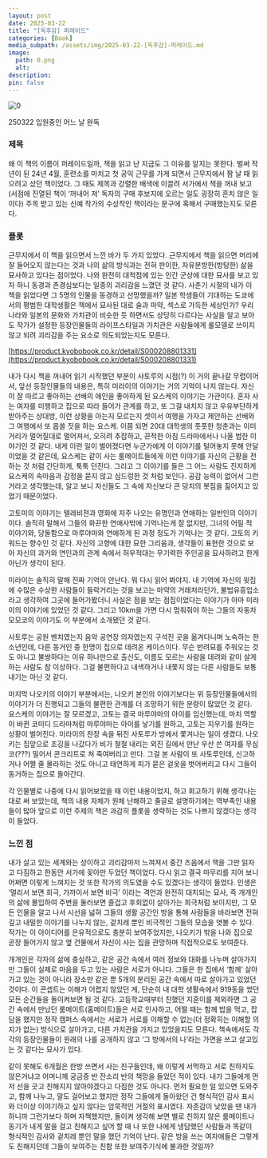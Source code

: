```yaml
---
layout: post
date: 2025-03-22
title: "[독후감] 퍼레이드"
categories: [Book]
media_subpath: /assets/img/2025-03-22-[독후감]-퍼레이드.md
image:
  path: 0.png
  alt:  
description:  
pin: false
---
```



![0](/0.png)


250322 입원중인 어느 날 완독


### 제목


왜 이 책의 이름이 퍼레이드일까, 책을 읽고 난 지금도 그 이유를 알지는 못한다. 벌써 작년이 된 24년 4월, 훈련소를 마치고 첫 공익 근무를 가게 되면서 근무지에서 짬 날 때 읽으려고 샀던 책이었다. 그 때도 제목과 강렬한 배색에 이끌려 서가에서 책을 꺼내 보고(서점에 진열된 책이 ‘꺼내어 져’ 독자의 구매 후보지에 오르는 일도 굉장히 흔치 않은 일이다) 주목 받고 있는 신예 작가의 수상작인 책이라는 문구에 혹해서 구매했는지도 모른다. 


### 플롯


근무지에서 이 책을 읽으면서 느낀 바가 두 가지 있었다. 근무지에서 책을 읽으면 머리에 잘 들어오지 않는다는 것과 나의 삶의 방식과는 전혀 판이한, 자유분방한(방탕한) 삶을 묘사하고 있다는 점이었다. 나와 완전히 대척점에 있는 인간 군상에 대한 묘사를 보고 있자 하니 동경과 존경심보다는 일종의 괴리감을 느꼈던 것 같다. 사춘기 시절의 내가 이 책을 읽었다면 그 5명의 인물을 동경하고 선망했을까? 일본 학생들이 기대하는 도쿄에서의 평범한 대학생활은 책에서 묘사된 대로 술과 마약, 섹스로 가득한 세상인가? 우리나라와 일본의 문화와 가치관이 비슷한 듯 하면서도 상당히 다르다는 사실을 알고 보아도 작가가 설정한 등장인물들의 라이프스타일과 가치관은 사람들에게 롤모델로 쓰이지 않고 되려 괴리감을 주는 요소로 의도되었는지도 모른다. 


[https://product.kyobobook.co.kr/detail/S000208801331](https://product.kyobobook.co.kr/detail/S000208801331)


내가 다시 책을 꺼내어 읽기 시작했던 부분이 사토루의 시점(?) 이 거의 끝나갈 무렵이어서, 앞선 등장인물들의 내용은, 특히 미라이의 이야기는 거의 기억이 나지 않는다. 자신이 잘 따르고 좋아하는 선배의 애인을 좋아하게 된 요스케의 이야기는 가관이다. 혼자 사는 여자를 미행하고 집으로 따라 들어가 관계를 하고, 또 그걸 내치지 않고 우유부단하게 받아주는 상대방, 이런 상황을 아는지 모르는지 셋이서 여행을 가자고 제안하는 선배와 그 여행에서 또 몹쓸 짓을 하는 요스케. 이쯤 되면 20대 대학생의 풋풋한 청춘과는 이미 거리가 멀어질대로 멀어져서, 오히려 추잡하고, 끈적한 아침 드라마에서나 나올 법한 이야기인 것 같다. 내게 이런 일이 벌어졌다면 누군가에게 이 이야기를 털어놓지 못해 안달이었을 것 같은데, 요스케는 같이 사는 룸메이트들에게 이런 이야기를 자신의 근황을 전하는 것 처럼 간단하게, 툭툭 던진다. 그리고 그 이야기를 들은 그 어느 사람도 진지하게 요스케의 속마음과 감정을 묻지 않고 심드렁한 것 처럼 보인다. 공감 능력이 없어서 그런거라고 생각했는데, 알고 보니 자신들도 그 속에 자신보다 큰 덩치의 봇짐을 짊어지고 있었기 때문이었다.


고토미의 이야기는 텔레비젼과 영화에 자주 나오는 유명인과 연애하는 일반인의 이야기이다. 솔직히 말해서 그들의 화끈한 연애사밖에 기억나는게 잘 없지만, 그녀의 어릴 적 이야기와, 당돌함으로 마루야마와 연애하게 된 과정 정도가 기억나는 것 같다. 고토의 키워드는 향수인 것 같다. 자신의 고향에 대한 묘한 그리움과, 생각들이 표현한 것으로 보아 자신의 과거와 연인과의 관계 속에서 허우적대는 무기력한 주인공을 묘사하려고 한게 아닌가 생각이 된다. 


미라이는 솔직히 말해 진짜 기억이 안난다. 뭐 다시 읽어 봐야지. 내 기억에 자신의 윗집에 수많은 수상한 사람들이 들락거리는 것을 보고는 마약의 거래처라던가, 불법유흥업소라고 생각하여 그곳에 들어가봤더니 사실은 점을 보는 점집이었다는 이야기가 아마 미라이의 이야기에 있었던 것 같다. 그리고 10km을 가면 다시 멈춰줘야 하는 그들의 자동차 모모코의 이야기도 이 부분에서 소개됐던 것 같다.


사토루는 공원 벤치였는지 음악 공연장 의자였는지 구석진 곳을 옮겨다니며 노숙하는 한 소년인데, 다른 동거인 중 한명이 집으로 데려온 케이스이다. 무슨 반려묘를 주워오는 것도 아니고 불쌍하다는 이유 하나만으로 출신도, 이름도 모르는 사람을 데려와 같이 살게 하는 사람도 참 이상하다. 그걸 불편하다고 내색하거나 내쫓지 않는 다른 사람들도 보통내기는 아닌 것 같다. 


마지막 나오키의 이야기 부분에서는, 나오키 본인의 이야기보다는 위 등장인물들에서의 이야기가 더 진행되고 그들의 불편한 관계를 더 조망하기 위한 분량이 많았던 것 같다. 요스케의 이야기는 잘 모르겠고, 고토는 결국 마루야마의 아이를 임신했는데, 마치 역할이 바뀐 코미디 드라마처럼 마루야마는 아이를 낳기를 원하고, 고토는 지우기를 원하는 상황이 벌어진다. 미라이의 찬장 속을 뒤진 사토루가 방에서 쫓겨나는 일이 생겼다. 나오키는 집앞으로 조깅을 나갔다가 비가 철철 내리는 외진 길에서 만난 우산 쓴 여자를 무심코(???) 밀어서 콘크리트로 쳐 죽여버리고 만다. 그걸 본 사람이 또 사토루인데, 신고하거나 어쩔 줄 몰라하는 것도 아니고 태연하게 피가 묻은 겉옷을 벗어버리고 다시 그들이 동거하는 집으로 돌아간다.


각 인물별로 나중에 다시 읽어보았을 때 이런 내용이었지, 하고 회고하기 위해 생각나는 대로 써 보았는데, 책의 내용 자체가 원체 난해하고 줄글로 설명하기에는 역부족인 내용들이 많아 앞으로 이런 주제의 책은 과감히 플롯을 생략하는 것도 나쁘지 않겠다는 생각이 들었다. 


### 느낀 점


내가 살고 있는 세계와는 상이하고 괴리감마저 느껴져서 중간 즈음에서 책을 그만 읽자고 다짐하고 한동안 서가에 꽂아만 두었던 책이었다. 다시 읽고 결국 마무리를 지어 보니 어쩌면 이렇게 느껴지는 것 또한 작가의 의도였을 수도 있겠다는 생각이 들었다. 인생은 ‘멀리서 보면 희극, 가까이서 보면 비극’ 이라는 격언과 완전히 대치되는 묘사, 즉 개개인의 삶에 몰입하여 주변을 둘러보면 즐겁고 후회없이 살아가는 희극처럼 보이지만, 그 모든 인물을 알고 나서 시선을 넓혀 그들의 생활 공간인 방을 통해 사람들을 바라보면 전혀 깊고 내밀한 이야기를 나누지 않는, 겉치레 뿐인 비극적인 그들의 모습을 엿볼 수 있다. 작가는 이 아이디어를 은유적으로도 충분히 보여주었지만, 나오키가 밖을 나와 집으로 곧장 들어가지 않고 옆 건물에서 자신이 사는 집을 관망하며 직접적으로도 보여준다. 


개개인은 각자의 삶에 충실하고, 같은 공간 속에서 여러 정보와 대화를 나누며 살아가지만 그들이 실제로 마음을 두고 있는 사람은 서로가 아니다. 그들은 한 집에서 ‘함께’ 살아가고 있는 것이 아니라 장소만 같은 뿐 5개의 분리된 공간 속에서 따로 살아가고 있었던 것이다. 이 콘셉트는 이해가 어렵지 않았던 게, 단순히 내 대학 생활속에서 919동을 썼던 모든 순간들을 돌이켜보면 될 것 같다. 고등학교때부터 친했던 지훈이를 제외하면 그 공간 속에서 만났던 룸메이트(홈메이트)들은 서로 인사하고, 어떨 때는 함께 밥을 먹고, 잡담을 했지만 정작 캠퍼스 속에서는 서로가 서로를 이해할 수 없는(더 정확히는 이해할 의지가 없는) 방식으로 살아가고, 다른 가치관을 가지고 있었을지도 모른다. 책속에서도 각각의 등장인물들이 원래의 나를 공개하지 않고 ‘그 방에서의 나’라는 가면을 쓰고 살고있는 것 같다는 묘사가 있다.


같이 못해도 6개월은 한방 쓰면서 사는 친구들인데, 왜 이렇게 서먹하고 서로 친하지도 않은거냐고 어머니께 궁금증 반 잔소리 반의 책망을 들었던 적이 있다. 내가 그들에게 먼저 선을 긋고 친해지지 않아야겠다고 다짐한 것도 아니다. 먼저 필요한 일 있으면 도와주고, 함께 나누고, 말도 걸어보고 했지만 정작 그들에게 돌아왔던 건 형식적인 감사 표시와 더이상 이야기하고 싶지 않다는 암묵적인 거절의 표시였다. 자존감이 낮았을 땐 내가 하니까 그런가보다 하며 자책했지만, 돌이켜 생각해 보면 별로 친하지 않은 룸메이트나 동기가 내게 말을 걸고 친해지고 싶어 할 때 나 또한 나에게 냉담했던 사람들과 똑같이 형식적인 감사와 겉치레 뿐인 말을 했던 기억이 난다. 같은 방을 쓰는 여자애들은 그렇게도 친해지던데 그들이 보여주는 친함 또한 보여주기식에 불과한 것일까? 



<script>
  window.MathJax = {
    tex: {
      macros: {
        R: "\\mathbb{R}",
        N: "\\mathbb{N}",
        Z: "\\mathbb{Z}",
        Q: "\\mathbb{Q}",
        C: "\\mathbb{C}",
        proj: "\\operatorname{proj}",
        rank: "\\operatorname{rank}",
        im: "\\operatorname{im}",
        dom: "\\operatorname{dom}",
        codom: "\\operatorname{codom}",
        argmax: "\\operatorname*{arg\,max}",
        argmin: "\\operatorname*{arg\,min}",
        "\{": "\\lbrace",
        "\}": "\\rbrace",
        sub: "\\subset",
        sup: "\\supset",
        sube: "\\subseteq",
        supe: "\\supseteq"
      },
      tags: "ams",
      strict: false, 
      inlineMath: [["$", "$"], ["\\(", "\\)"]],
      displayMath: [["$$", "$$"], ["\\[", "\\]"]]
    },
    options: {
      skipHtmlTags: ["script", "noscript", "style", "textarea", "pre"]
    }
  };
</script>
<script async src="https://cdn.jsdelivr.net/npm/mathjax@3/es5/tex-mml-chtml.js"></script>
